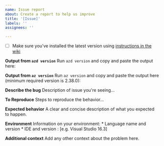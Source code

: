 ```yaml
---
name: Issue report
about: Create a report to help us improve
title: '[Issue]'
labels: ''
assignees: ''

---
```


- [ ] Make sure you've installed the latest version using [instructions in the wiki](../wiki/install)

**Output from `azd version`**
Run `azd version` and copy and paste the output here:

**Output from `az version`** 
Run `az version` and copy and paste the output here (minimum required version is 2.38.0): 

**Describe the bug**
Description of issue you're seeing...

**To Reproduce**
Steps to reproduce the behavior...

**Expected behavior**
A clear and concise description of what you expected to happen.

**Environment**
Information on your environment:
    * Language name and version
    * IDE and version : [e.g. Visual Studio 16.3]

**Additional context**
Add any other context about the problem here.
